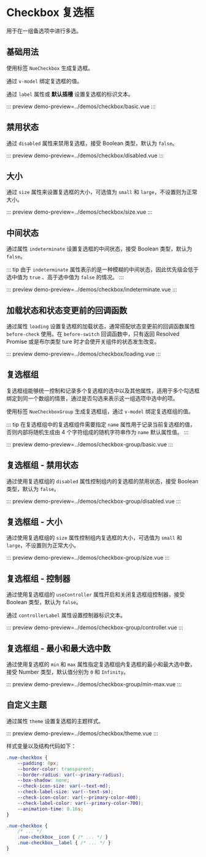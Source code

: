 # Checkbox 复选框

用于在一组备选项中进行多选。

## 基础用法

使用标签 `NueCheckbox` 生成复选框。

通过 `v-model` 绑定复选框的值。

通过 `label` 属性或 **默认插槽** 设置复选框的标识文本。

::: preview
demo-preview=../demos/checkbox/basic.vue
:::

## 禁用状态

通过 `disabled` 属性来禁用复选框，接受 Boolean 类型，默认为 `false`。

::: preview
demo-preview=../demos/checkbox/disabled.vue
:::

## 大小

通过 `size` 属性来设置复选框的大小，可选值为 `small` 和 `large`，不设置则为正常大小。

::: preview
demo-preview=../demos/checkbox/size.vue
:::

## 中间状态

通过属性 `indeterminate` 设置复选框的中间状态，接受 Boolean 类型，默认为 `false`。

::: tip
由于 `indeterminate` 属性表示的是一种模糊的中间状态，因此优先级会低于选中值为 `true` 、高于选中值为 `false` 的情况。
:::

::: preview
demo-preview=../demos/checkbox/indeterminate.vue
:::

## 加载状态和状态变更前的回调函数

通过属性 `loading` 设置复选框的加载状态，通常搭配状态变更前的回调函数属性 `before-check` 使用。在 `before-switch` 回调函数中，只有返回 Resolved Promise 或是布尔类型 ture 时才会使开关组件的状态发生改变。

::: preview
demo-preview=../demos/checkbox/loading.vue
:::

## 复选框组

复选框组能够统一控制和记录多个复选框的选中以及其他属性，适用于多个勾选框绑定到同一个数组的情景，通过是否勾选来表示这一组选项中选中的项。

使用标签 `NueCheckboxGroup` 生成复选框组，通过 `v-model` 绑定复选框组的值。

::: tip
在复选框组中的复选框组件需要指定 `name` 属性用于记录当前复选框的值，否则内部将随机生成由 4 个字符组成的随机字符串作为 `name` 默认属性值。
:::

::: preview
demo-preview=../demos/checkbox-group/basic.vue
:::

## 复选框组 - 禁用状态

通过使用复选框组的 `disabled` 属性控制组内的复选框的禁用状态，接受 Boolean 类型，默认为 `false`。

::: preview
demo-preview=../demos/checkbox-group/disabled.vue
:::

## 复选框组 - 大小

通过使用复选框组的 `size` 属性控制组内复选框的大小，可选值为 `small` 和 `large`，不设置则为正常大小。

::: preview
demo-preview=../demos/checkbox-group/size.vue
:::

## 复选框组 - 控制器

通过使用复选框组的 `useController` 属性开启和关闭复选框组控制器，接受 Boolean 类型，默认为 `false`。

通过 `controllerLabel` 属性设置控制器标识文本。

::: preview
demo-preview=../demos/checkbox-group/controller.vue
:::

## 复选框组 - 最小和最大选中数

通过使用复选框的 `min` 和 `max` 属性指定复选框组内复选框的最小和最大选中数，接受 Number 类型，默认值分别为 `0` 和 `Infinity`。

::: preview
demo-preview=../demos/checkbox-group/min-max.vue
:::

## 自定义主题

通过属性 `theme` 设置复选框的主题样式。

::: preview
demo-preview=../demos/checkbox/theme.vue
:::

样式变量以及结构代码如下：

```css
.nue-checkbox {
    --padding: 0px;
    --border-color: transparent;
    --border-radius: var(--primary-radius);
    --box-shadow: none;
    --check-icon-size: var(--text-md);
    --check-label-size: var(--text-sm);
    --check-icon-color: var(--primary-color-400);
    --check-label-color: var(--primary-color-700);
    --animation-time: 0.16s;
}

.nue-checkbox {
    /* ... */
    .nue-checkbox__icon { /* ... */ }
    .nue-checkbox__label { /* ... */ }
}
```
